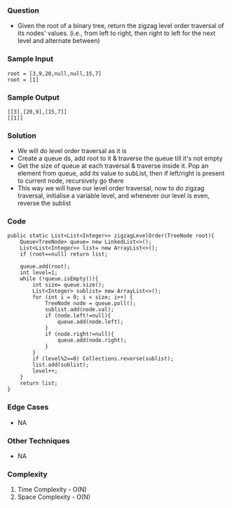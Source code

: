 ### Question
- Given the root of a binary tree, return the zigzag level order traversal of its nodes' values. (i.e., from left to right, then right to left for the next level and alternate between)

### Sample Input
    root = [3,9,20,null,null,15,7]
    root = [1]

### Sample Output
    [[3],[20,9],[15,7]]
    [[1]]

### Solution
- We will do level order traversal as it is
- Create a queue ds, add root to it & traverse the queue till it's not empty
- Get the size of queue at each traversal & traverse inside it. Pop an element from queue, add its value to subList, then if left/right is present to current node, recursively go there
- This way we will have our level order traversal, now to do zigzag traversal, initialise a variable level, and whenever our level is even, reverse the sublist

### Code
    public static List<List<Integer>> zigzagLevelOrder(TreeNode root){
        Queue<TreeNode> queue= new LinkedList<>();
        List<List<Integer>> list= new ArrayList<>();
        if (root==null) return list;

        queue.add(root);
        int level=1;
        while (!queue.isEmpty()){
            int size= queue.size();
            List<Integer> sublist= new ArrayList<>();
            for (int i = 0; i < size; i++) {
                TreeNode node = queue.poll();
                sublist.add(node.val);
                if (node.left!=null){
                    queue.add(node.left);
                }
                if (node.right!=null){
                    queue.add(node.right);
                }
            }
            if (level%2==0) Collections.reverse(sublist);
            list.add(sublist);
            level++;
        }
        return list;
    }

### Edge Cases
- NA

### Other Techniques
- NA

### Complexity
1. Time Complexity - O(N)
2. Space Complexity - O(N)